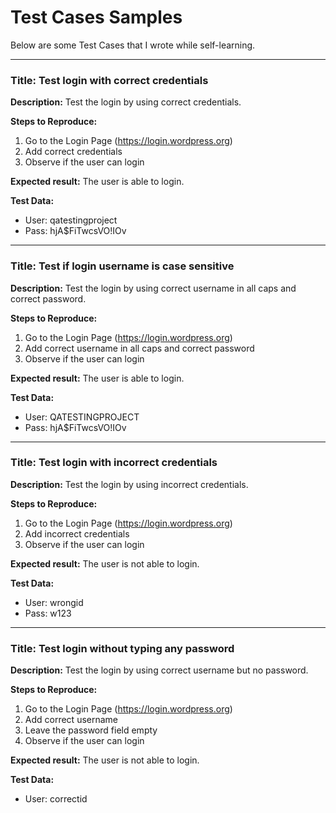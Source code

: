 # Test Cases Samples

Below are some Test Cases that I wrote while self-learning.

_______________________________________________________________

### Title: Test login with correct credentials ###

**Description:**
Test the login by using correct credentials.

**Steps to Reproduce:**
1. Go to the Login Page (https://login.wordpress.org)
2. Add correct credentials
3. Observe if the user can login

**Expected result:**
The user is able to login.

**Test Data:**
- User: qatestingproject
- Pass: hjA$FiTwcsVO!IOv
_______________________________________________________________

### Title: Test if login username is case sensitive ###

**Description:**
Test the login by using correct username in all caps and correct password.

**Steps to Reproduce:**
1. Go to the Login Page (https://login.wordpress.org)
2. Add correct username in all caps and correct password
3. Observe if the user can login

**Expected result:**
The user is able to login.

**Test Data:**
- User: QATESTINGPROJECT
- Pass: hjA$FiTwcsVO!IOv
_______________________________________________________________

### Title: Test login with incorrect credentials ###

**Description:**
Test the login by using incorrect credentials.

**Steps to Reproduce:**
1. Go to the Login Page (https://login.wordpress.org)
2. Add incorrect credentials
3. Observe if the user can login

**Expected result:**
The user is not able to login.

**Test Data:**
- User: wrongid
- Pass: w123

_______________________________________________________________

### Title: Test login without typing any password ###

**Description:**
Test the login by using correct username but no password.

**Steps to Reproduce:**
1. Go to the Login Page (https://login.wordpress.org)
2. Add correct username
3. Leave the password field empty
4. Observe if the user can login

**Expected result:**
The user is not able to login.

**Test Data:**
- User: correctid
